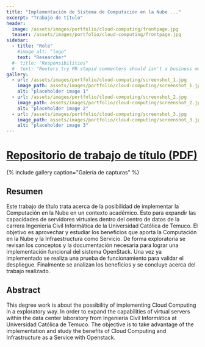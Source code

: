 ```yaml
---
title: "Implementación de Sistema de Computación en la Nube ..."
excerpt: "Trabajo de título"
header:
  image: /assets/images/portfolio/cloud-computing/frontpage.jpg
  teaser: /assets/images/portfolio/cloud-computing/frontpage.jpg
sidebar:
  - title: "Role"    
    #image_alt: "logo"
    text: "Researcher"
  #- title: "Responsibilities"
  #  text: "Reuters try PR stupid commenters should isn't a business model"
gallery:
  - url: /assets/images/portfolio/cloud-computing/screenshot_1.jpg
    image_path: assets/images/portfolio/cloud-computing/screenshot_1.jpg
    alt: "placeholder image 1"
  - url: /assets/images/portfolio/cloud-computing/screenshot_2.jpg
    image_path: assets/images/portfolio/cloud-computing/screenshot_2.jpg
    alt: "placeholder image 2"
  - url: /assets/images/portfolio/cloud-computing/screenshot_3.jpg
    image_path: assets/images/portfolio/cloud-computing/screenshot_3.jpg
    alt: "placeholder image 3"
---
```


# [Repositorio de trabajo de título (PDF)](https://github.com/michelmzc/Implementacion-de-Sistema-de-Computacion-en-la-Nube-con-OpenStack/blob/518ad2f84eede151ad43ac4567262cc092cf345d/Implementaci%C3%B3n%20de%20Sistema%20de%20Computaci%C3%B3n%20en%20la%20Nube.%20Michel%20Mu%C3%B1oz%20(2021).pdf)


{% include gallery caption="Galería de capturas" %}

## Resumen 

Este trabajo de título trata acerca de la posibilidad de implementar la Computación en la Nube en un contexto académico. Esto para expandir las capacidades de servidores virtuales dentro del centro de datos de la carrera Ingeniería Civil Informática de la Universidad Católica de Temuco. El objetivo es aprovechar y estudiar los beneficios que aporta la Computación en la Nube y la Infraestructura como Servicio. De forma exploratoria se revisan los conceptos y la documentación necesaria para lograr una implementación funcional del sistema OpenStack. Una vez ya implementado se realiza una prueba de funcionamiento para validar el despliegue. Finalmente se analizan los beneficios y se concluye acerca del trabajo realizado.


## Abstract  

This degree work is about the possibility of implementing Cloud Computing in a exploratory way. In order to expand the capabilities of virtual servers within the data center laboratory from Ingeniería Civil Informática at Universidad Católica de Temuco. The objective is to take advantage of the implementation and study the benefits of Cloud Computing and Infrastructure as a Service with Openstack.
